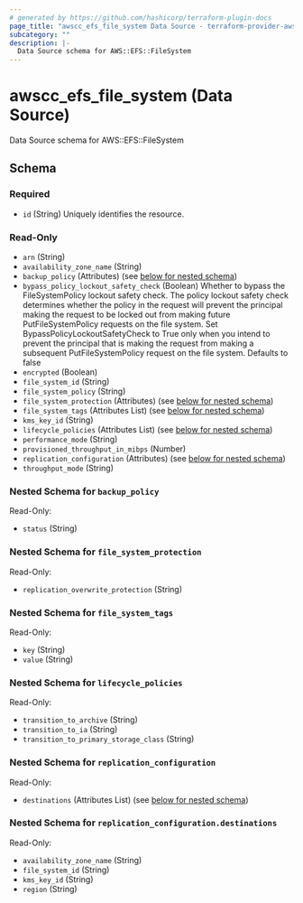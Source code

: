 ```yaml
---
# generated by https://github.com/hashicorp/terraform-plugin-docs
page_title: "awscc_efs_file_system Data Source - terraform-provider-awscc"
subcategory: ""
description: |-
  Data Source schema for AWS::EFS::FileSystem
---
```


# awscc_efs_file_system (Data Source)

Data Source schema for AWS::EFS::FileSystem



<!-- schema generated by tfplugindocs -->
## Schema

### Required

- `id` (String) Uniquely identifies the resource.

### Read-Only

- `arn` (String)
- `availability_zone_name` (String)
- `backup_policy` (Attributes) (see [below for nested schema](#nestedatt--backup_policy))
- `bypass_policy_lockout_safety_check` (Boolean) Whether to bypass the FileSystemPolicy lockout safety check. The policy lockout safety check determines whether the policy in the request will prevent the principal making the request to be locked out from making future PutFileSystemPolicy requests on the file system. Set BypassPolicyLockoutSafetyCheck to True only when you intend to prevent the principal that is making the request from making a subsequent PutFileSystemPolicy request on the file system. Defaults to false
- `encrypted` (Boolean)
- `file_system_id` (String)
- `file_system_policy` (String)
- `file_system_protection` (Attributes) (see [below for nested schema](#nestedatt--file_system_protection))
- `file_system_tags` (Attributes List) (see [below for nested schema](#nestedatt--file_system_tags))
- `kms_key_id` (String)
- `lifecycle_policies` (Attributes List) (see [below for nested schema](#nestedatt--lifecycle_policies))
- `performance_mode` (String)
- `provisioned_throughput_in_mibps` (Number)
- `replication_configuration` (Attributes) (see [below for nested schema](#nestedatt--replication_configuration))
- `throughput_mode` (String)

<a id="nestedatt--backup_policy"></a>
### Nested Schema for `backup_policy`

Read-Only:

- `status` (String)


<a id="nestedatt--file_system_protection"></a>
### Nested Schema for `file_system_protection`

Read-Only:

- `replication_overwrite_protection` (String)


<a id="nestedatt--file_system_tags"></a>
### Nested Schema for `file_system_tags`

Read-Only:

- `key` (String)
- `value` (String)


<a id="nestedatt--lifecycle_policies"></a>
### Nested Schema for `lifecycle_policies`

Read-Only:

- `transition_to_archive` (String)
- `transition_to_ia` (String)
- `transition_to_primary_storage_class` (String)


<a id="nestedatt--replication_configuration"></a>
### Nested Schema for `replication_configuration`

Read-Only:

- `destinations` (Attributes List) (see [below for nested schema](#nestedatt--replication_configuration--destinations))

<a id="nestedatt--replication_configuration--destinations"></a>
### Nested Schema for `replication_configuration.destinations`

Read-Only:

- `availability_zone_name` (String)
- `file_system_id` (String)
- `kms_key_id` (String)
- `region` (String)
